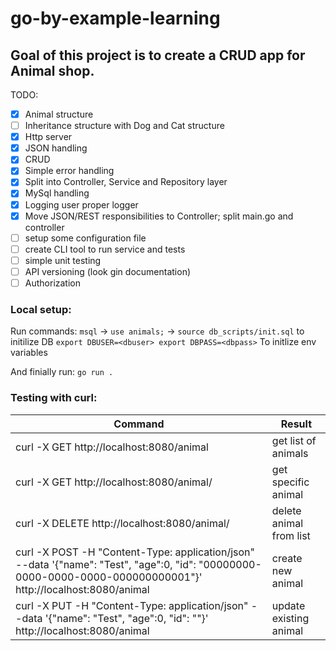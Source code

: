 # go-by-example-learning

## Goal of this project is to create a CRUD app for Animal shop.

TODO:
- [X] Animal structure
- [ ] Inheritance structure with Dog and Cat structure
- [X] Http server
- [X] JSON handling
- [X] CRUD
- [X] Simple error handling
- [X] Split into Controller, Service and Repository layer
- [X] MySql handling
- [X] Logging user proper logger
- [X] Move JSON/REST responsibilities to Controller; split main.go and controller
- [ ] setup some configuration file
- [ ] create CLI tool to run service and tests
- [ ] simple unit testing
- [ ] API versioning (look gin documentation)
- [ ] Authorization

### Local setup:


Run commands: 
`msql` -> `use animals;` -> `source db_scripts/init.sql` to initilize DB
`
export DBUSER=<dbuser>
export DBPASS=<dbpass>
`
To initlize env variables

And finially run: `go run .`

### Testing with curl:

| Command | Result |
| --- | --- |
| curl -X GET http://localhost:8080/animal | get list of animals |
| curl -X GET http://localhost:8080/animal/<id> | get specific animal |
| curl -X DELETE http://localhost:8080/animal/<id> | delete animal from list |
| curl -X POST -H "Content-Type: application/json" --data '{"name": "Test", "age":0, "id": "00000000-0000-0000-0000-000000000001"}' http://localhost:8080/animal | create new animal |
| curl -X PUT -H "Content-Type: application/json" --data '{"name": "Test", "age":0, "id": "<existing ID>"}' http://localhost:8080/animal | update existing animal |
